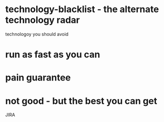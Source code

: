 # technology-blacklist - the alternate technology radar
technologoy you should avoid

# run as fast as you can


# pain guarantee

# not good - but the best you can get
JIRA
